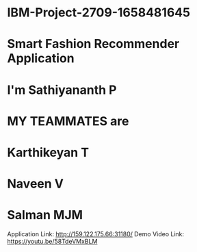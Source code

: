 # IBM-Project-2709-1658481645
# Smart Fashion Recommender Application
# I'm Sathiyananth P
# MY TEAMMATES are
 # Karthikeyan T
 # Naveen V
 # Salman MJM
Application Link: http://159.122.175.66:31180/
Demo Video Link: https://youtu.be/58TdeVMxBLM
